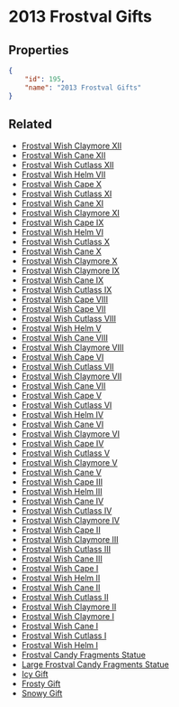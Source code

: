 # 2013 Frostval Gifts

<no description available>

## Properties

```json
{
    "id": 195,
    "name": "2013 Frostval Gifts"
}
```

## Related

- [Frostval Wish Claymore XII](../items/11272-frostval-wish-claymore-xii.md)
- [Frostval Wish Cane XII](../items/11284-frostval-wish-cane-xii.md)
- [Frostval Wish Cutlass XII](../items/11296-frostval-wish-cutlass-xii.md)
- [Frostval Wish Helm VII](../items/11303-frostval-wish-helm-vii.md)
- [Frostval Wish Cape X](../items/11313-frostval-wish-cape-x.md)
- [Frostval Wish Cutlass XI](../items/11295-frostval-wish-cutlass-xi.md)
- [Frostval Wish Cane XI](../items/11283-frostval-wish-cane-xi.md)
- [Frostval Wish Claymore XI](../items/11271-frostval-wish-claymore-xi.md)
- [Frostval Wish Cape IX](../items/11312-frostval-wish-cape-ix.md)
- [Frostval Wish Helm VI](../items/11302-frostval-wish-helm-vi.md)
- [Frostval Wish Cutlass X](../items/11294-frostval-wish-cutlass-x.md)
- [Frostval Wish Cane X](../items/11282-frostval-wish-cane-x.md)
- [Frostval Wish Claymore X](../items/11270-frostval-wish-claymore-x.md)
- [Frostval Wish Claymore IX](../items/11269-frostval-wish-claymore-ix.md)
- [Frostval Wish Cane IX](../items/11281-frostval-wish-cane-ix.md)
- [Frostval Wish Cutlass IX](../items/11293-frostval-wish-cutlass-ix.md)
- [Frostval Wish Cape VIII](../items/11311-frostval-wish-cape-viii.md)
- [Frostval Wish Cape VII](../items/11310-frostval-wish-cape-vii.md)
- [Frostval Wish Cutlass VIII](../items/11292-frostval-wish-cutlass-viii.md)
- [Frostval Wish Helm V](../items/11301-frostval-wish-helm-v.md)
- [Frostval Wish Cane VIII](../items/11280-frostval-wish-cane-viii.md)
- [Frostval Wish Claymore VIII](../items/11268-frostval-wish-claymore-viii.md)
- [Frostval Wish Cape VI](../items/11309-frostval-wish-cape-vi.md)
- [Frostval Wish Cutlass VII](../items/11291-frostval-wish-cutlass-vii.md)
- [Frostval Wish Claymore VII](../items/11267-frostval-wish-claymore-vii.md)
- [Frostval Wish Cane VII](../items/11279-frostval-wish-cane-vii.md)
- [Frostval Wish Cape V](../items/11308-frostval-wish-cape-v.md)
- [Frostval Wish Cutlass VI](../items/11290-frostval-wish-cutlass-vi.md)
- [Frostval Wish Helm IV](../items/11300-frostval-wish-helm-iv.md)
- [Frostval Wish Cane VI](../items/11278-frostval-wish-cane-vi.md)
- [Frostval Wish Claymore VI](../items/11266-frostval-wish-claymore-vi.md)
- [Frostval Wish Cape IV](../items/11307-frostval-wish-cape-iv.md)
- [Frostval Wish Cutlass V](../items/11289-frostval-wish-cutlass-v.md)
- [Frostval Wish Claymore V](../items/11265-frostval-wish-claymore-v.md)
- [Frostval Wish Cane V](../items/11277-frostval-wish-cane-v.md)
- [Frostval Wish Cape III](../items/11306-frostval-wish-cape-iii.md)
- [Frostval Wish Helm III](../items/11299-frostval-wish-helm-iii.md)
- [Frostval Wish Cane IV](../items/11276-frostval-wish-cane-iv.md)
- [Frostval Wish Cutlass IV](../items/11288-frostval-wish-cutlass-iv.md)
- [Frostval Wish Claymore IV](../items/11264-frostval-wish-claymore-iv.md)
- [Frostval Wish Cape II](../items/11305-frostval-wish-cape-ii.md)
- [Frostval Wish Claymore III](../items/11263-frostval-wish-claymore-iii.md)
- [Frostval Wish Cutlass III](../items/11287-frostval-wish-cutlass-iii.md)
- [Frostval Wish Cane III](../items/11275-frostval-wish-cane-iii.md)
- [Frostval Wish Cape I](../items/11304-frostval-wish-cape-i.md)
- [Frostval Wish Helm II](../items/11298-frostval-wish-helm-ii.md)
- [Frostval Wish Cane II](../items/11274-frostval-wish-cane-ii.md)
- [Frostval Wish Cutlass II](../items/11286-frostval-wish-cutlass-ii.md)
- [Frostval Wish Claymore II](../items/11262-frostval-wish-claymore-ii.md)
- [Frostval Wish Claymore I](../items/11261-frostval-wish-claymore-i.md)
- [Frostval Wish Cane I](../items/11273-frostval-wish-cane-i.md)
- [Frostval Wish Cutlass I](../items/11285-frostval-wish-cutlass-i.md)
- [Frostval Wish Helm I](../items/11297-frostval-wish-helm-i.md)
- [Frostval Candy Fragments Statue](../items/11314-frostval-candy-fragments-statue.md)
- [Large Frostval Candy Fragments Statue](../items/11315-large-frostval-candy-fragments-statue.md)
- [Icy Gift](../items/11246-icy-gift.md)
- [Frosty Gift](../items/11247-frosty-gift.md)
- [Snowy Gift](../items/11248-snowy-gift.md)

